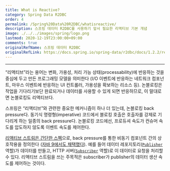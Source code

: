 ```yaml
---
title: What is Reactive?
category: Spring Data R2DBC
order: 4
permalink: /Spring%20Data%20R2DBC/whatisreactive/
description: 스프링 데이터 R2DBC를 사용하기 앞서 필요한 리액티브 기본 개념
image: ./../../images/spring/logo.png
lastmod: 2020-12-19T23:00:00+09:00
comments: true
originalRefName: 스프링 데이터 R2DBC
originalRefLink: https://docs.spring.io/spring-data/r2dbc/docs/1.2.2/reference/html/#get-started:first-steps:reactive
---
```


---

“리액티브”라는 용어는 변화, 가용성, 처리 가능 상태(processability)에 반응하는 것을 중심에 두고 만든 프로그래밍 모델을 의미한다 (I/O 이벤트에 반응하는 네트워크 컴포넌트, 마우스 이벤트에 반응하는 UI 컨트롤러, 가용성을 확보하는 리소스 등). 논블로킹은 작업을 기다리기보단 완료되거나 데이터를 사용할 수 있게 되면 반응하므로, 이 말대로면 논블로킹도 리액티브다.

스프링은 “리액티브”와 관련한 중요한 메커니즘이 하나 더 있는데, 논블로킹 back pressure다. 동기식 명령형(imperative) 코드에서 블로킹 호출은 호출자를 강제로 기다리게 하는 일종의 back pressure다. 논블로킹 코드에선, 프로듀셔 속도가 컨슈머 속도를 압도하지 않도록 이벤트 속도를 제어한다.

[리액티브 스트림은 간단한 스펙](https://github.com/reactive-streams/reactive-streams-jvm/blob/v1.0.3/README.md#specification)으로, back pressure를 통한 비동기 컴포넌트 간의 상호작용을 정의한다 ([자바 9에서도 채택했다](https://docs.oracle.com/javase/9/docs/api/java/util/concurrent/Flow.html)). 예를 들어 데이터 레포지토리([`Publisher`](https://www.reactive-streams.org/reactive-streams-1.0.3-javadoc/org/reactivestreams/Publisher.html) 역할)가 데이터를 만들고, HTTP 서버([`Subscriber`](https://www.reactive-streams.org/reactive-streams-1.0.3-javadoc/org/reactivestreams/Subscriber.html`) 역할)로 이 데이터로 요청을 처리할 수 있다. 리액티브 스트림을 쓰는 주목적은 subscriber가 publisher의 데이터 생산 속도를 제어하는 것이다.